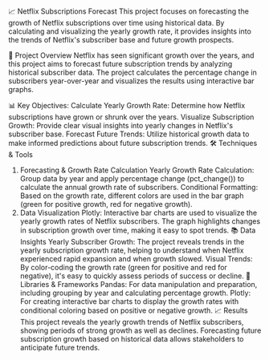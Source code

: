 

📈 Netflix Subscriptions Forecast
This project focuses on forecasting the growth of Netflix subscriptions over time using historical data. By calculating and visualizing the yearly growth rate, it provides insights into the trends of Netflix's subscriber base and future growth prospects.

🚀 Project Overview
Netflix has seen significant growth over the years, and this project aims to forecast future subscription trends by analyzing historical subscriber data. The project calculates the percentage change in subscribers year-over-year and visualizes the results using interactive bar graphs.

📊 Key Objectives:
Calculate Yearly Growth Rate: Determine how Netflix subscriptions have grown or shrunk over the years.
Visualize Subscription Growth: Provide clear visual insights into yearly changes in Netflix's subscriber base.
Forecast Future Trends: Utilize historical growth data to make informed predictions about future subscription trends.
🛠️ Techniques & Tools
1. Forecasting & Growth Rate Calculation
Yearly Growth Rate Calculation: Group data by year and apply percentage change (pct_change()) to calculate the annual growth rate of subscribers.
Conditional Formatting: Based on the growth rate, different colors are used in the bar graph (green for positive growth, red for negative growth).
2. Data Visualization
Plotly: Interactive bar charts are used to visualize the yearly growth rates of Netflix subscribers. The graph highlights changes in subscription growth over time, making it easy to spot trends.
📚 Data Insights
Yearly Subscriber Growth: The project reveals trends in the yearly subscription growth rate, helping to understand when Netflix experienced rapid expansion and when growth slowed.
Visual Trends: By color-coding the growth rate (green for positive and red for negative), it's easy to quickly assess periods of success or decline.
🧰 Libraries & Frameworks
Pandas: For data manipulation and preparation, including grouping by year and calculating percentage growth.
Plotly: For creating interactive bar charts to display the growth rates with conditional coloring based on positive or negative growth.
📈 Results
This project reveals the yearly growth trends of Netflix subscribers, showing periods of strong growth as well as declines.
Forecasting future subscription growth based on historical data allows stakeholders to anticipate future trends.
